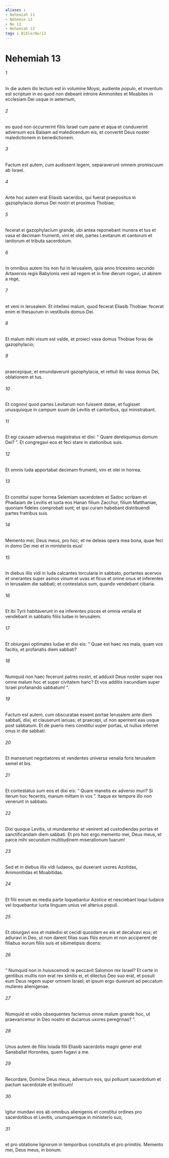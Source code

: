 ```yaml
---
aliases : 
- Nehemiah 13
- Néhémie 13
- Ne 13
- Nehemiah 13
tags : Bible/Ne/13
---
```


# Nehemiah 13

###### 1
In die autem illo lectum est in volumine Moysi, audiente populo, et inventum est scriptum in eo quod non debeant introire Ammonites et Moabites in ecclesiam Dei usque in aeternum, 
###### 2
eo quod non occurrerint filiis Israel cum pane et aqua et conduxerint adversum eos Balaam ad maledicendum eis, et convertit Deus noster maledictionem in benedictionem. 
###### 3
Factum est autem, cum audissent legem, separaverunt omnem promiscuum ab Israel.
###### 4
Ante hoc autem erat Eliasib sacerdos, qui fuerat praepositus in gazophylacio domus Dei nostri et proximus Thobiae; 
###### 5
fecerat ei gazophylacium grande, ubi antea reponebant munera et tus et vasa et decimam frumenti, vini et olei, partes Levitarum et cantorum et ianitorum et tributa sacerdotum.
###### 6
In omnibus autem his non fui in Ierusalem, quia anno tricesimo secundo Artaxerxis regis Babylonis veni ad regem et in fine dierum rogavi, ut abirem a rege, 
###### 7
et veni in Ierusalem. Et intellexi malum, quod fecerat Eliasib Thobiae: fecerat enim ei thesaurum in vestibulis domus Dei. 
###### 8
Et malum mihi visum est valde, et proieci vasa domus Thobiae foras de gazophylacio; 
###### 9
praecepique, et emundaverunt gazophylacia, et rettuli ibi vasa domus Dei, oblationem et tus.
###### 10
Et cognovi quod partes Levitarum non fuissent datae, et fugisset unusquisque in campum suum de Levitis et cantoribus, qui ministrabant. 
###### 11
Et egi causam adversus magistratus et dixi: “ Quare dereliquimus domum Dei? ”. Et congregavi eos et feci stare in stationibus suis. 
###### 12
Et omnis Iuda apportabat decimam frumenti, vini et olei in horrea. 
###### 13
Et constitui super horrea Selemiam sacerdotem et Sadoc scribam et Phadaiam de Levitis et iuxta eos Hanan filium Zacchur, filium Matthaniae, quoniam fideles comprobati sunt; et ipsi curam habebant distribuendi partes fratribus suis. 
###### 14
Memento mei, Deus meus, pro hoc; et ne deleas opera mea bona, quae feci in domo Dei mei et in ministeriis eius!
###### 15
In diebus illis vidi in Iuda calcantes torcularia in sabbato, portantes acervos et onerantes super asinos vinum et uvas et ficus et omne onus et inferentes in Ierusalem die sabbati; et contestatus sum, quando vendebant cibaria.
###### 16
Et ibi Tyrii habitaverunt in ea inferentes pisces et omnia venalia et vendebant in sabbatis filiis Iudae in Ierusalem. 
###### 17
Et obiurgavi optimates Iudae et dixi eis: “ Quae est haec res mala, quam vos facitis, et profanatis diem sabbati? 
###### 18
Numquid non haec fecerunt patres nostri, et adduxit Deus noster super nos omne malum hoc et super civitatem hanc? Et vos additis iracundiam super Israel profanando sabbatum! ”.
###### 19
Factum est autem, cum obscuratae essent portae Ierusalem ante diem sabbati, dixi, et clauserunt ianuas; et praecepi, ut non aperirent eas usque post sabbatum. Et de pueris meis constitui super portas, ut nullus inferret onus in die sabbati. 
###### 20
Et manserunt negotiatores et vendentes universa venalia foris Ierusalem semel et bis. 
###### 21
Et contestatus sum eos et dixi eis: “ Quare manetis ex adverso muri? Si iterum hoc feceritis, manum mittam in vos ”. Itaque ex tempore illo non venerunt in sabbato. 
###### 22
Dixi quoque Levitis, ut mundarentur et venirent ad custodiendas portas et sanctificandam diem sabbati. Et pro hoc ergo memento mei, Deus meus, et parce mihi secundum multitudinem miserationum tuarum!
###### 23
Sed et in diebus illis vidi Iudaeos, qui duxerant uxores Azotidas, Ammonitidas et Moabitidas. 
###### 24
Et filii eorum ex media parte loquebantur Azotice et nesciebant loqui Iudaice vel loquebantur iuxta linguam unius vel alterius populi. 
###### 25
Et obiurgavi eos et maledixi et cecidi quosdam ex eis et decalvavi eos; et adiuravi in Deo, ut non darent filias suas filiis eorum et non acciperent de filiabus eorum filiis suis et sibimetipsis dicens: 
###### 26
“ Numquid non in huiuscemodi re peccavit Salomon rex Israel? Et certe in gentibus multis non erat rex similis ei, et dilectus Deo suo erat, et posuit eum Deus regem super omnem Israel; et ipsum ergo duxerunt ad peccatum mulieres alienigenae. 
###### 27
Numquid et vobis obsequentes faciemus omne malum grande hoc, ut praevaricemur in Deo nostro et ducamus uxores peregrinas? ”.
###### 28
Unus autem de filiis Ioiada filii Eliasib sacerdotis magni gener erat Sanaballat Horonites, quem fugavi a me. 
###### 29
Recordare, Domine Deus meus, adversum eos, qui polluunt sacerdotium et pactum sacerdotale et leviticum! 
###### 30
Igitur mundavi eos ab omnibus alienigenis et constitui ordines pro sacerdotibus et Levitis, unumquemque in ministerio suo, 
###### 31
et pro oblatione lignorum in temporibus constitutis et pro primitiis. Memento mei, Deus meus, in bonum.
